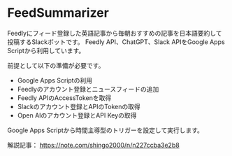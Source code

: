 # FeedSummarizer
Feedlyにフィード登録した英語記事から毎朝おすすめの記事を日本語要約して投稿するSlackボットです。
Feedly API、ChatGPT、Slack APIをGoogle Apps　Scriptから利用しています。

前提として以下の準備が必要です。
- Google Apps Scriptの利用
- Feedlyのアカウント登録とニュースフィードの追加
- Feedly APIのAccessTokenを取得
- Slackのアカウント登録とAPIのTokenの取得
- Open AIのアカウント登録とAPI Keyの取得

Google Apps Scriptから時間主導型のトリガーを設定して実行します。

解説記事： https://note.com/shingo2000/n/n227ccba3e2b8
